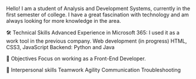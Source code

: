 Hello! I am a student of Analysis and Development Systems, currently in the first semester of college. I have a great fascination with technology and am always looking for more knowledge in the area.

🛠️ Technical Skills
Advanced Experience in Microsoft 365: I used it as a work tool in the previous company.
Web development (in progress) HTML, CSS3, JavaScript
Backend: Python and Java

🌟 Objectives
Focus on working as a Front-End Developer.

🤝 Interpersonal skills
Teamwork
Agility
Communication
Troubleshooting
